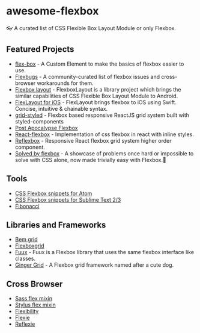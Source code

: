 # awesome-flexbox

:eyeglasses: A curated list of CSS Flexible Box Layout Module or only Flexbox.

## Featured Projects

- [flex-box](https://github.com/potch/flex-box) - A Custom Element to make the basics of flexbox easier to use.
- [Flexbugs](https://github.com/philipwalton/flexbugs) - A community-curated list of flexbox issues and cross-browser workarounds for them.
- [Flexbox layout](https://github.com/google/flexbox-layout) - FlexboxLayout is a library project which brings the similar capabilities of CSS Flexible Box Layout Module to Android.
- [FlexLayout for iOS](https://github.com/lucdion/FlexLayout) - FlexLayout brings flexbox to iOS using Swift. Concise, intuitive & chainable syntax.
- [grid-styled](https://github.com/jxnblk/grid-styled) - Flexbox based responsive ReactJS grid system built with styled-components
- [Post Apocalypse Flexbox](https://github.com/afonsopacifer/post-apocalypse-flexbox)
- [React-flexbox](https://github.com/tcoopman/react-flexbox) - Implementation of css flexbox in react with inline styles.
- [Reflexbox](https://github.com/jxnblk/reflexbox) - Responsive React flexbox grid system higher order component.
- [Solved by flexbox](https://github.com/philipwalton/solved-by-flexbox) - A showcase of problems once hard or impossible to solve with CSS alone, now made trivially easy with Flexbox.:metal:

## Tools

- [CSS Flexbox snippets for Atom](https://github.com/brenopolanski/css-flexbox-atom-snippets)
- [CSS Flexbox snippets for Sublime Text 2/3](https://github.com/brenopolanski/css-flexbox-sublime-snippets)
- [Fibonacci](https://github.com/maxsteenbergen/Fibonacci)

## Libraries and Frameworks

- [Bem grid](https://github.com/bem-incubator/bem-grid)
- [Flexboxgrid](https://github.com/kristoferjoseph/flexboxgrid)
- [Fuux](https://github.com/henriquecustodia/fuux) - Fuux is a Flexbox library that uses the same flexbox interface like classes.
- [Ginger Grid](https://github.com/erwstout/ginger) - A Flexbox grid framework named after a cute dog.

## Cross Browser

- [Sass flex mixin](https://github.com/mastastealth/sass-flex-mixin)
- [Stylus flex mixin](https://github.com/differui/stylus-flex-mixin)
- [Flexibility](https://github.com/10up/flexibility)
- [Flexie](https://github.com/doctyper/flexie)
- [Reflexie](https://github.com/doctyper/reflexie)
